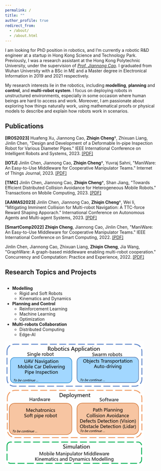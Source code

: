 ```yaml
---
permalink: /
title: ""
author_profile: true
redirect_from: 
  - /about/
  - /about.html
---
```


I am looking for PhD position in robotics, and I’m currently a robotic R&D engineer at a startup in Hong Kong Science and Technology Park. Previously, I was a research assistant at the Hong Kong Polytechnic University, under the supervision of *[Prof. Jiannong Cao](https://www4.comp.polyu.edu.hk/~csjcao/)*. I graduated from Wuhan University with a BSc in ME and a Master degree in Electronical Information in 2019 and 2021 respectively.

My research interests lie in the robotics, including **modelling**, **planning** and **control**, and **multi-robot system**. I focus on deploying robots in unstructured environments, especially in some occasion where human beings are hard to access and work. Moreover, I am passionate about exploring how things naturally work, using mathematical proofs or physical models to describe and explain how robots work in scenarios. 


Publications
------

**[IROS2023]** Huafeng Xu, Jiannong Cao, **Zhiqin Cheng**†, Zhixuan Liang, Jinlin Chen, "Design and Development of a Deformable In-pipe Inspection Robot for Various Diameter Pipes." IEEE International Conference on Intelligent Robots and Systems, 2023. [[PDF]](https://ieeexplore.ieee.org/document/10341512)

**[IOTJ]** Jinlin Chen, Jiannong Cao, **Zhiqin Cheng**†, Yuvraj Sahni, "ManiWare: An Easy-to-Use Middleware for Cooperative Manipulator Teams." Internet of Things Journal, 2023. [[PDF]](https://ieeexplore.ieee.org/document/10136704)

**[TMC]** Jinlin Chen, Jiannong Cao, **Zhiqin Cheng**†, Shan Jiang, "Towards Efficient Distributed Collision Avoidance for Heterogeneous Mobile Robots." Transactions on Mobile Computing, 2023. [[PDF]](https://ieeexplore.ieee.org/document/10135137)

**[AAMAS2023]** Jinlin Chen, Jiannong Cao, **Zhiqin Cheng**†, Wei li, "Mitigating Imminent Collision for Multi-robot Navigation: A TTC-force Reward Shaping Apporach." International Conference on Autonomous Agents and Multi-agent Systems, 2023. [[PDF]](https://dl.acm.org/doi/10.5555/3545946.3598797)

**[SmartComp2022]** **Zhiqin Cheng**, Jiannong Cao, Jinlin Chen, "ManiWare: An Easy-to-Use Middleware for Cooperative Manipulator Teams." IEEE International Conference on Smart Computing, 2022. [[PDF]](https://ieeexplore.ieee.org/document/9821086)

Jinlin Chen, Jiannong Cao, Zhixuan Liang, **Zhiqin Cheng**, Jia Wang, "GraphWare: A graph-based middleware enabling multi-robot cooperation." Concurrency and Computation: Practice and Experience, 2022. [[PDF]](https://onlinelibrary.wiley.com/doi/10.1002/cpe.6995)


Research Topics and Projects
------

<div style="width:300px; height:auto; float:left; display:inline">
<ul>
<li><strong>Modelling</strong>
<ul>
<li>Rigid and Soft Robots</li>
<li>Kinematics and Dynamics</li>
</ul>
</li>
<li><strong>Planning and Control</strong>
<ul>
<li>Reinforcement Learning</li>
<li>Machine Learning</li>
<li>Optimization</li>
</ul>
</li>
<li><strong>Multi-robots Collaboration</strong>
<ul>
<li>Distributed Computing</li>
<li>Edge-AI</li>
</ul>
</li>
</ul>
</div>
<div style="width:460px; height:auto; float:left; display:inline">
<img src="/images/projects.png" />
</div>
